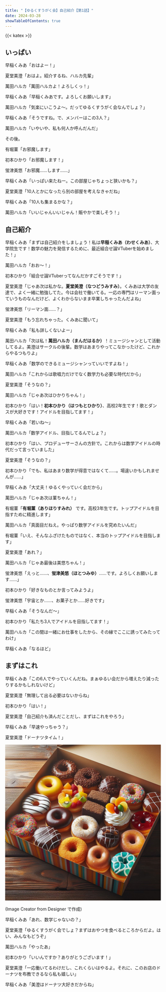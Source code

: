 ```yaml
---
title: "【ゆるくすうがく会】自己紹介【第1話】"
date: 2024-03-28
showTableOfContents: true
---
```


{{< katex >}}

## いっぱい

早稲くみあ「おはよー！」

夏堂美澄「おはよ。紹介するね、ハルカ先輩」

萬田ハルカ「萬田ハルカよ！よろしくっ！」

早稲くみあ「早稲くみあです。よろしくお願いします」

萬田ハルカ「気楽にいこうよ～。だってゆるくすうがく会なんでしょ？」

早稲くみあ「そうですね。で、メンバーはこの3人？」

萬田ハルカ「いやいや、私も何人か呼んだんだ」

その後。

有堀菫「お邪魔します」

初本ひかり「お邪魔します！」

蛍津美悠「お邪魔……します……」

早稲くみあ「いっぱい来たねー。この部屋じゃちょっと狭いかも？」

夏堂美澄「10人とかになったら別の部屋を考えなきゃだね」

早稲くみあ「10人も集まるかな？」

萬田ハルカ「いいじゃんいいじゃん！賑やかで楽しそう！」

## 自己紹介

早稲くみあ「まずは自己紹介をしましょう！私は**早稲くみあ（わせくみあ）**、大学院生です！数学の魅力を発信するために、最近組合せ論VTuberを始めました！」

萬田ハルカ「おお～！」

初本ひかり「組合せ論VTuberってなんだかすごそうです！」

夏堂美澄「じゃあ次は私かな。**夏堂美澄（なつどうみすみ）**。くみあは大学の友達で、よく一緒に勉強してた。今は会社で働いてる。一応の専門はリーマン面っていうものなんだけど、よくわからないまま卒業しちゃったんだよね」

蛍津美悠「リーマン面……？」

夏堂美澄「もう忘れちゃった。くみあに聞いて」

早稲くみあ「私も詳しくないよー」

萬田ハルカ「次は私！**萬田ハルカ（まんだはるか）**！ミュージシャンとして活動してるよ。美澄はサークルの後輩。数学はあまりやってこなかったけど、これからやるつもりよ」

早稲くみあ「数学のできるミュージシャンっていいですよね！」

萬田ハルカ「これからは歌唱力だけでなく数学力も必要な時代だから」

夏堂美澄「そうなの？」

萬田ハルカ「じゃあ次はひかりちゃん！」

初本ひかり「はい！**初本ひかり（はつもとひかり）**、高校2年生です！歌とダンスが大好きです！アイドルを目指してます！」

早稲くみあ「若いね～」

萬田ハルカ「数学アイドル、目指してるんでしょ？」

初本ひかり「はい、プロデューサーさんの方針で。これからは数学アイドルの時代だって言っていました」

夏堂美澄「そうなの？」

初本ひかり「でも、私はあまり数学が得意ではなくて……。場違いかもしれませんが……」

早稲くみあ「大丈夫！ゆるくやっていく会だから」

萬田ハルカ「じゃあ次は菫ちゃん！」

有堀菫「**有堀菫（ありほりすみれ）** です。高校3年生です。トップアイドルを目指すために精進します」

萬田ハルカ「真面目だねえ。やっぱり数学アイドルを究めたいんだ」

有堀菫「いえ、そんなふざけたものではなく、本当のトップアイドルを目指します」

夏堂美澄「あれ？」

萬田ハルカ「じゃあ最後は美悠ちゃん！」

蛍津美悠「えっと……、**蛍津美悠（ほとつみゆ）**……です。よろしくお願いします……」

初本ひかり「好きなものとか言ってみようよ」

蛍津美悠「宇宙とか……、お菓子とか……好きです」

早稲くみあ「そうなんだ～」

初本ひかり「私たち3人でアイドルを目指してます！」

萬田ハルカ「この間は一緒にお仕事をしたから、その縁でここに誘ってみたってわけ」

早稲くみあ「なるほど」

## まずはこれ

早稲くみあ「この6人でやっていくんだね。まぁゆるい会だから増えたり減ったりするかもしれないけど」

夏堂美澄「無理して出る必要はないからね」

初本ひかり「はい！」

夏堂美澄「自己紹介も済んだことだし、まずはこれをやろう」

早稲くみあ「早速やっちゃう？」

夏堂美澄「ドーナツタイム！」

![](./featured.jpg)

(Image Creator from Designer で作成)

早稲くみあ「あれ、数学じゃないの？」

夏堂美澄「ゆるくすうがく会でしょ？まずはおやつを食べるところからだよ。はい、みんなもどうぞ」

萬田ハルカ「やったあ」

初本ひかり「いいんですか？ありがとうございます！」

夏堂美澄「一応働いてるわけだし、これくらいはやるよ。それに、このお店のドーナツを布教できるなら私も嬉しい」

早稲くみあ「美澄はドーナツ大好きだからね」
